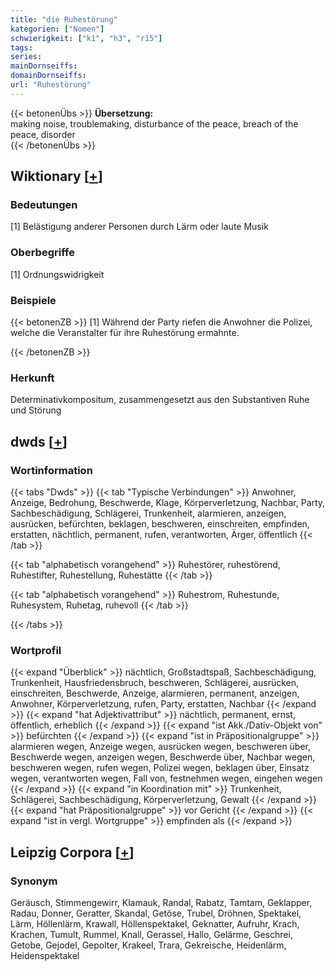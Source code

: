 ```yaml
---
title: "die Ruhestörung"
kategorien: ["Nomen"]
schwierigkeit: ["k1", "h3", "r15"]
tags:
series:
mainDornseiffs:
domainDornseiffs:
url: "Ruhestörung"
---
```


{{< betonenÜbs >}}
**Übersetzung:**  
making noise, troublemaking, disturbance of the peace, breach of the peace, disorder  
{{< /betonenÜbs >}}

## Wiktionary [[+](https://de.wiktionary.org/wiki/Ruhestörung)]

### Bedeutungen
[1] Belästigung anderer Personen durch Lärm oder laute Musik  

### Oberbegriffe
[1] Ordnungswidrigkeit  

### Beispiele
{{< betonenZB >}}
[1] Während der Party riefen die Anwohner die Polizei, welche die Veranstalter für ihre Ruhestörung ermahnte.  

{{< /betonenZB >}}
### Herkunft
Determinativkompositum, zusammengesetzt aus den Substantiven Ruhe und Störung  



## dwds [[+](https://www.dwds.de/wb/Ruhestörung)]

### Wortinformation
{{< tabs "Dwds" >}}
{{< tab "Typische Verbindungen" >}}
Anwohner, Anzeige, Bedrohung, Beschwerde, Klage, Körperverletzung, Nachbar, Party, Sachbeschädigung, Schlägerei, Trunkenheit, alarmieren, anzeigen, ausrücken, befürchten, beklagen, beschweren, einschreiten, empfinden, erstatten, nächtlich, permanent, rufen, verantworten, Ärger, öffentlich
{{< /tab >}}

{{< tab "alphabetisch vorangehend" >}}
Ruhestörer, ruhestörend, Ruhestifter, Ruhestellung, Ruhestätte
{{< /tab >}}

{{< tab "alphabetisch vorangehend" >}}
Ruhestrom, Ruhestunde, Ruhesystem, Ruhetag, ruhevoll
{{< /tab >}}

{{< /tabs >}}

### Wortprofil
{{< expand "Überblick" >}} nächtlich, Großstadtspaß, Sachbeschädigung, Trunkenheit, Hausfriedensbruch, beschweren, Schlägerei, ausrücken, einschreiten, Beschwerde, Anzeige, alarmieren, permanent, anzeigen, Anwohner, Körperverletzung, rufen, Party, erstatten, Nachbar {{< /expand >}}
{{< expand "hat Adjektivattribut" >}} nächtlich, permanent, ernst, öffentlich, erheblich {{< /expand >}}
{{< expand "ist Akk./Dativ-Objekt von" >}} befürchten {{< /expand >}}
{{< expand "ist in Präpositionalgruppe" >}} alarmieren wegen, Anzeige wegen, ausrücken wegen, beschweren über, Beschwerde wegen, anzeigen wegen, Beschwerde über, Nachbar wegen, beschweren wegen, rufen wegen, Polizei wegen, beklagen über, Einsatz wegen, verantworten wegen, Fall von, festnehmen wegen, eingehen wegen {{< /expand >}}
{{< expand "in Koordination mit" >}} Trunkenheit, Schlägerei, Sachbeschädigung, Körperverletzung, Gewalt {{< /expand >}}
{{< expand "hat Präpositionalgruppe" >}} vor Gericht {{< /expand >}}
{{< expand "ist in vergl. Wortgruppe" >}} empfinden als {{< /expand >}}

## Leipzig Corpora [[+](https://corpora.uni-leipzig.de/en/res?word=Ruhestörung&corpusId=deu_newscrawl-public_2018)]


### Synonym
Geräusch, Stimmengewirr, Klamauk, Randal, Rabatz, Tamtam, Geklapper, Radau, Donner, Geratter, Skandal, Getöse, Trubel, Dröhnen, Spektakel, Lärm, Höllenlärm, Krawall, Höllenspektakel, Geknatter, Aufruhr, Krach, Krachen, Tumult, Rummel, Knall, Gerassel, Hallo, Gelärme, Geschrei, Getobe, Gejodel, Gepolter, Krakeel, Trara, Gekreische, Heidenlärm, Heidenspektakel

